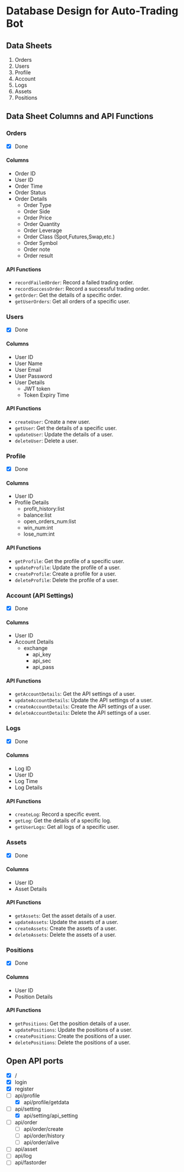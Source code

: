 # Database Design for Auto-Trading Bot

## Data Sheets

1. Orders
2. Users
3. Profile
4. Account
5. Logs
6. Assets
7. Positions

## Data Sheet Columns and API Functions

### Orders

- [X] Done

#### Columns

- Order ID
- User ID
- Order Time
- Order Status
- Order Details
    - Order Type
    - Order Side
    - Order Price
    - Order Quantity
    - Order Leverage
    - Order Class (Spot,Futures,Swap,etc.)
    - Order Symbol
    - Order note
    - Order result

#### API Functions

- `recordFailedOrder`: Record a failed trading order.
- `recordSuccessOrder`: Record a successful trading order.
- `getOrder`: Get the details of a specific order.
- `getUserOrders`: Get all orders of a specific user.

### Users

- [X] Done

#### Columns

- User ID
- User Name
- User Email
- User Password
- User Details
    - JWT token
    - Token Expiry Time

#### API Functions

- `createUser`: Create a new user.
- `getUser`: Get the details of a specific user.
- `updateUser`: Update the details of a user.
- `deleteUser`: Delete a user.

### Profile

- [X] Done

#### Columns

- User ID
- Profile Details
    - profit_history:list
    - balance:list
    - open_orders_num:list
    - win_num:int
    - lose_num:int

#### API Functions

- `getProfile`: Get the profile of a specific user.
- `updateProfile`: Update the profile of a user.
- `createProfile`: Create a profile for a user.
- `deleteProfile`: Delete the profile of a user.

### Account (API Settings)

- [X] Done

#### Columns

- User ID
- Account Details
    - exchange
        - api_key
        - api_sec
        - api_pass

#### API Functions

- `getAccountDetails`: Get the API settings of a user.
- `updateAccountDetails`: Update the API settings of a user.
- `createAccountDetails`: Create the API settings of a user.
- `deleteAccountDetails`: Delete the API settings of a user.

### Logs

- [X] Done

#### Columns

- Log ID
- User ID
- Log Time
- Log Details

#### API Functions

- `createLog`: Record a specific event.
- `getLog`: Get the details of a specific log.
- `getUserLogs`: Get all logs of a specific user.

### Assets

- [X] Done

#### Columns

- User ID
- Asset Details

#### API Functions

- `getAssets`: Get the asset details of a user.
- `updateAssets`: Update the assets of a user.
- `createAssets`: Create the assets of a user.
- `deleteAssets`: Delete the assets of a user.

### Positions

- [X] Done

#### Columns

- User ID
- Position Details

#### API Functions

- `getPositions`: Get the position details of a user.
- `updatePositions`: Update the positions of a user.
- `createPositions`: Create the positions of a user.
- `deletePositions`: Delete the positions of a user.

## Open API ports

- [X] /
- [X] login
- [X] register
- [ ] api/profile
    - [X] api/profile/getdata
- [ ] api/setting
    - [X] api/setting/api_setting
- [ ] api/order
    - [ ] api/order/create
    - [ ] api/order/history
    - [ ] api/order/alive
- [ ] api/asset
- [ ] api/log
- [ ] api/fastorder